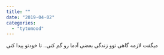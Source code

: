 ```yaml
---
title: ""
date: "2019-04-02"
categories: 
  - "tytomood"
---
```


میگفت لازمه گاهی توو زندگی بعضی آدما رو گم کنی.. تا خودتو پیدا کنی
